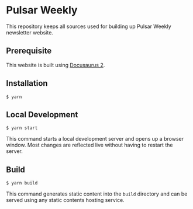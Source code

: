 # Pulsar Weekly

This repository keeps all sources used for building up Pulsar Weekly newsletter website.

## Prerequisite

This website is built using [Docusaurus 2](https://docusaurus.io/).

## Installation

```
$ yarn
```

## Local Development

```
$ yarn start
```

This command starts a local development server and opens up a browser window. Most changes are reflected live without having to restart the server.

## Build

```
$ yarn build
```

This command generates static content into the `build` directory and can be served using any static contents hosting service.
